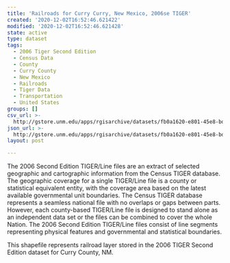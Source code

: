 ```yaml
---
title: 'Railroads for Curry Curry, New Mexico, 2006se TIGER'
created: '2020-12-02T16:52:46.621422'
modified: '2020-12-02T16:52:46.621428'
state: active
type: dataset
tags:
  - 2006 Tiger Second Edition
  - Census Data
  - County
  - Curry County
  - New Mexico
  - Railroads
  - Tiger Data
  - Transportation
  - United States
groups: []
csv_url: >-
  http://gstore.unm.edu/apps/rgisarchive/datasets/fb0a1620-e801-45e8-bdb3-e3e5b3ca584a/tgr2006se_curr_lkb.derived.csv
json_url: >-
  http://gstore.unm.edu/apps/rgisarchive/datasets/fb0a1620-e801-45e8-bdb3-e3e5b3ca584a/tgr2006se_curr_lkb.derived.json
layout: post

---
```

The 2006 Second Edition TIGER/Line files are an extract of selected geographic and cartographic information from the Census TIGER database.  The geographic coverage for a single TIGER/Line file is a county or statistical equivalent entity, with the coverage area based on the latest available governmental unit boundaries. The Census TIGER database represents a seamless national file with no overlaps or gaps between parts.  However, each county-based TIGER/Line file is designed to stand alone as an independent data set or the files can be combined to cover the whole Nation.  The 2006 Second Edition  TIGER/Line files consist of line segments representing physical features and governmental and statistical boundaries.  

This shapefile represents railroad layer stored in the 2006 TIGER Second Edition dataset for Curry County, NM.
